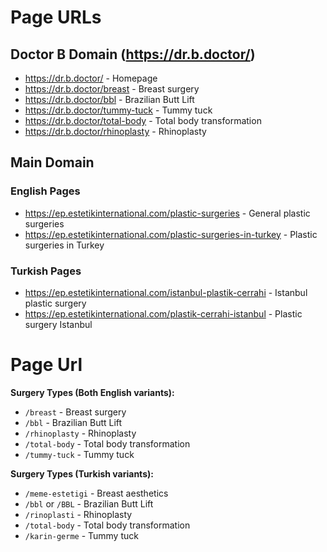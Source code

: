 # Page URLs

## Doctor B Domain (https://dr.b.doctor/)
- https://dr.b.doctor/ - Homepage
- https://dr.b.doctor/breast - Breast surgery
- https://dr.b.doctor/bbl - Brazilian Butt Lift
- https://dr.b.doctor/tummy-tuck - Tummy tuck
- https://dr.b.doctor/total-body - Total body transformation
- https://dr.b.doctor/rhinoplasty - Rhinoplasty

## Main Domain

### English Pages
- https://ep.estetikinternational.com/plastic-surgeries - General plastic surgeries
- https://ep.estetikinternational.com/plastic-surgeries-in-turkey - Plastic surgeries in Turkey


### Turkish Pages
- https://ep.estetikinternational.com/istanbul-plastik-cerrahi - Istanbul plastic surgery
- https://ep.estetikinternational.com/plastik-cerrahi-istanbul - Plastic surgery Istanbul

# Page Url

**Surgery Types (Both English variants):**
- `/breast` - Breast surgery
- `/bbl` - Brazilian Butt Lift
- `/rhinoplasty` - Rhinoplasty
- `/total-body` - Total body transformation
- `/tummy-tuck` - Tummy tuck

**Surgery Types (Turkish variants):**
- `/meme-estetigi` - Breast aesthetics
- `/bbl` or `/BBL` - Brazilian Butt Lift
- `/rinoplasti` - Rhinoplasty
- `/total-body` - Total body transformation
- `/karin-germe` - Tummy tuck

